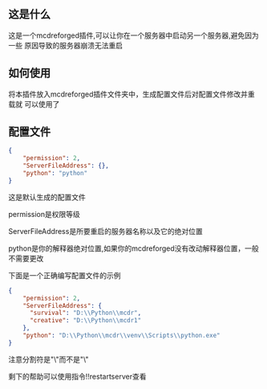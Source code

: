 ## 这是什么
这是一个mcdreforged插件,可以让你在一个服务器中启动另一个服务器,避免因为一些
原因导致的服务器崩溃无法重启
## 如何使用
将本插件放入mcdreforged插件文件夹中，生成配置文件后对配置文件修改并重载就
可以使用了
## 配置文件
```json
{
    "permission": 2,
    "ServerFileAddress": {},
    "python": "python"
}
```
这是默认生成的配置文件

permission是权限等级

ServerFileAddress是所要重启的服务器名称以及它的绝对位置

python是你的解释器绝对位置,如果你的mcdreforged没有改动解释器位置，一般不需要更改

下面是一个正确编写配置文件的示例

```json
{
    "permission": 2,
    "ServerFileAddress": {
      "survival": "D:\\Python\\mcdr",
      "creative": "D:\\Python\\mcdr1"
    },
    "python": "D:\\Python\\mcdr\\venv\\Scripts\\python.exe"
}
```
注意分割符是"\\\"而不是"\\"

剩下的帮助可以使用指令!!restartserver查看
